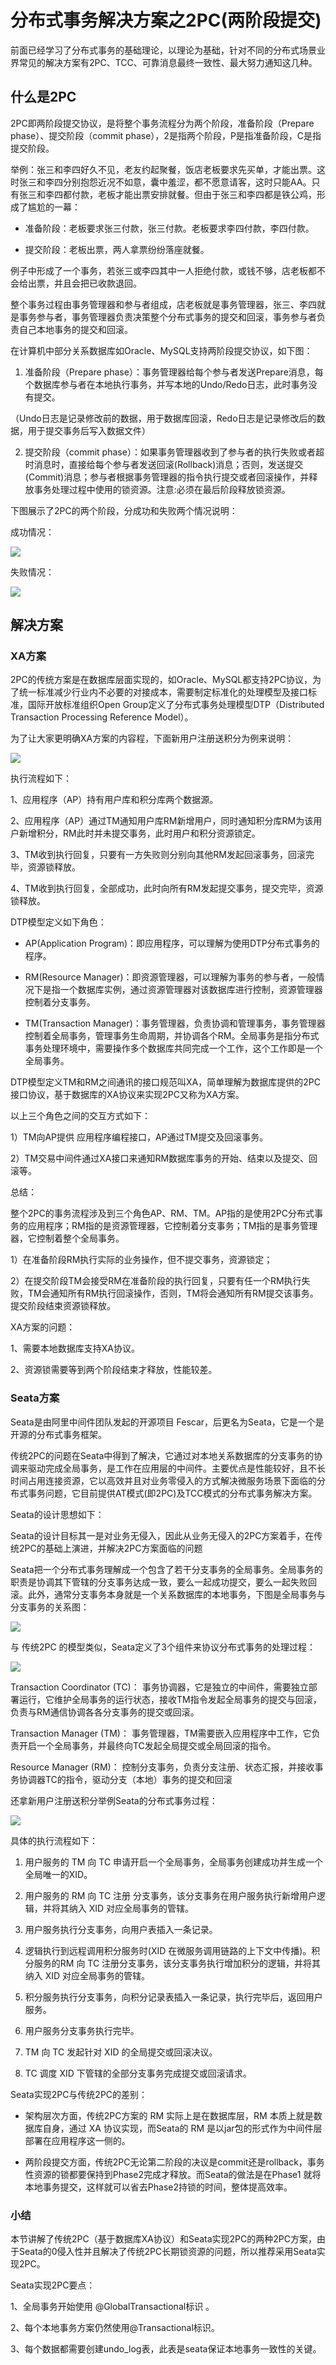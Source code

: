 # 分布式事务解决方案之2PC(两阶段提交)

前面已经学习了分布式事务的基础理论，以理论为基础，针对不同的分布式场景业界常见的解决方案有2PC、TCC、可靠消息最终一致性、最大努力通知这几种。

## 什么是2PC

2PC即两阶段提交协议，是将整个事务流程分为两个阶段，准备阶段（Prepare phase）、提交阶段（commit phase），2是指两个阶段，P是指准备阶段，C是指提交阶段。

举例：张三和李四好久不见，老友约起聚餐，饭店老板要求先买单，才能出票。这时张三和李四分别抱怨近况不如意，囊中羞涩，都不愿意请客，这时只能AA。只有张三和李四都付款，老板才能出票安排就餐。但由于张三和李四都是铁公鸡，形成了尴尬的一幕：

- 准备阶段：老板要求张三付款，张三付款。老板要求李四付款，李四付款。

- 提交阶段：老板出票，两人拿票纷纷落座就餐。

例子中形成了一个事务，若张三或李四其中一人拒绝付款，或钱不够，店老板都不会给出票，并且会把已收款退回。

整个事务过程由事务管理器和参与者组成，店老板就是事务管理器，张三、李四就是事务参与者，事务管理器负责决策整个分布式事务的提交和回滚，事务参与者负责自己本地事务的提交和回滚。

在计算机中部分关系数据库如Oracle、MySQL支持两阶段提交协议，如下图：

1. 准备阶段（Prepare phase）：事务管理器给每个参与者发送Prepare消息，每个数据库参与者在本地执行事务，并写本地的Undo/Redo日志，此时事务没有提交。

（Undo日志是记录修改前的数据，用于数据库回滚，Redo日志是记录修改后的数据，用于提交事务后写入数据文件）

2. 提交阶段（commit phase）：如果事务管理器收到了参与者的执行失败或者超时消息时，直接给每个参与者发送回滚(Rollback)消息；否则，发送提交(Commit)消息；参与者根据事务管理器的指令执行提交或者回滚操作，并释放事务处理过程中使用的锁资源。注意:必须在最后阶段释放锁资源。

下图展示了2PC的两个阶段，分成功和失败两个情况说明：

成功情况：

![](../assets/7891b90c00736076ed36a4ced4d44efa_1.png)

失败情况：

![](../assets/7891b90c00736076ed36a4ced4d44efa_2.png)

## 解决方案

### XA方案

2PC的传统方案是在数据库层面实现的，如Oracle、MySQL都支持2PC协议，为了统一标准减少行业内不必要的对接成本，需要制定标准化的处理模型及接口标准，国际开放标准组织Open Group定义了分布式事务处理模型DTP（Distributed Transaction Processing Reference Model）。

为了让大家更明确XA方案的内容程，下面新用户注册送积分为例来说明：

![](../assets/7891b90c00736076ed36a4ced4d44efa_3.png)

执行流程如下：

1、应用程序（AP）持有用户库和积分库两个数据源。

2、应用程序（AP）通过TM通知用户库RM新增用户，同时通知积分库RM为该用户新增积分，RM此时并未提交事务，此时用户和积分资源锁定。

3、TM收到执行回复，只要有一方失败则分别向其他RM发起回滚事务，回滚完毕，资源锁释放。

4、TM收到执行回复，全部成功，此时向所有RM发起提交事务，提交完毕，资源锁释放。

DTP模型定义如下角色：

- AP(Application Program)：即应用程序，可以理解为使用DTP分布式事务的程序。

- RM(Resource Manager)：即资源管理器，可以理解为事务的参与者，一般情况下是指一个数据库实例，通过资源管理器对该数据库进行控制，资源管理器控制着分支事务。

- TM(Transaction Manager)：事务管理器，负责协调和管理事务，事务管理器控制着全局事务，管理事务生命周期，并协调各个RM。全局事务是指分布式事务处理环境中，需要操作多个数据库共同完成一个工作，这个工作即是一个全局事务。

DTP模型定义TM和RM之间通讯的接口规范叫XA，简单理解为数据库提供的2PC接口协议，基于数据库的XA协议来实现2PC又称为XA方案。

以上三个角色之间的交互方式如下：

1）TM向AP提供 应用程序编程接口，AP通过TM提交及回滚事务。

2）TM交易中间件通过XA接口来通知RM数据库事务的开始、结束以及提交、回滚等。

总结：

整个2PC的事务流程涉及到三个角色AP、RM、TM。AP指的是使用2PC分布式事务的应用程序；RM指的是资源管理器，它控制着分支事务；TM指的是事务管理器，它控制着整个全局事务。

1）在准备阶段RM执行实际的业务操作，但不提交事务，资源锁定；

2）在提交阶段TM会接受RM在准备阶段的执行回复，只要有任一个RM执行失败，TM会通知所有RM执行回滚操作，否则，TM将会通知所有RM提交该事务。提交阶段结束资源锁释放。

XA方案的问题： 

1、需要本地数据库支持XA协议。

2、资源锁需要等到两个阶段结束才释放，性能较差。

### Seata方案

Seata是由阿里中间件团队发起的开源项目 Fescar，后更名为Seata，它是一个是开源的分布式事务框架。

传统2PC的问题在Seata中得到了解决，它通过对本地关系数据库的分支事务的协调来驱动完成全局事务，是工作在应用层的中间件。主要优点是性能较好，且不长时间占用连接资源，它以高效并且对业务零侵入的方式解决微服务场景下面临的分布式事务问题，它目前提供AT模式(即2PC)及TCC模式的分布式事务解决方案。

Seata的设计思想如下：

Seata的设计目标其一是对业务无侵入，因此从业务无侵入的2PC方案着手，在传统2PC的基础上演进，并解决2PC方案面临的问题

Seata把一个分布式事务理解成一个包含了若干分支事务的全局事务。全局事务的职责是协调其下管辖的分支事务达成一致，要么一起成功提交，要么一起失败回滚。此外，通常分支事务本身就是一个关系数据库的本地事务，下图是全局事务与分支事务的关系图：

![](../assets/7891b90c00736076ed36a4ced4d44efa_4.png)

与 传统2PC 的模型类似，Seata定义了3个组件来协议分布式事务的处理过程：

![](../assets/7891b90c00736076ed36a4ced4d44efa_5.png)

Transaction Coordinator (TC)： 事务协调器，它是独立的中间件，需要独立部署运行，它维护全局事务的运行状态，接收TM指令发起全局事务的提交与回滚，负责与RM通信协调各各分支事务的提交或回滚。

Transaction Manager (TM)： 事务管理器，TM需要嵌入应用程序中工作，它负责开启一个全局事务，并最终向TC发起全局提交或全局回滚的指令。

Resource Manager (RM)： 控制分支事务，负责分支注册、状态汇报，并接收事务协调器TC的指令，驱动分支（本地）事务的提交和回滚

还拿新用户注册送积分举例Seata的分布式事务过程：

![](../assets/7891b90c00736076ed36a4ced4d44efa_6.png)

具体的执行流程如下：

1. 用户服务的 TM 向 TC 申请开启一个全局事务，全局事务创建成功并生成一个全局唯一的XID。

2. 用户服务的 RM 向 TC 注册 分支事务，该分支事务在用户服务执行新增用户逻辑，并将其纳入 XID 对应全局事务的管辖。

3. 用户服务执行分支事务，向用户表插入一条记录。

4. 逻辑执行到远程调用积分服务时(XID 在微服务调用链路的上下文中传播)。积分服务的RM 向 TC 注册分支事务，该分支事务执行增加积分的逻辑，并将其纳入 XID 对应全局事务的管辖。

5. 积分服务执行分支事务，向积分记录表插入一条记录，执行完毕后，返回用户服务。

6. 用户服务分支事务执行完毕。

7. TM 向 TC 发起针对 XID 的全局提交或回滚决议。

8. TC 调度 XID 下管辖的全部分支事务完成提交或回滚请求。

Seata实现2PC与传统2PC的差别：

- 架构层次方面，传统2PC方案的 RM 实际上是在数据库层，RM 本质上就是数据库自身，通过 XA 协议实现，而Seata的 RM 是以jar包的形式作为中间件层部署在应用程序这一侧的。

- 两阶段提交方面，传统2PC无论第二阶段的决议是commit还是rollback，事务性资源的锁都要保持到Phase2完成才释放。而Seata的做法是在Phase1 就将本地事务提交，这样就可以省去Phase2持锁的时间，整体提高效率。

### 小结

本节讲解了传统2PC（基于数据库XA协议）和Seata实现2PC的两种2PC方案，由于Seata的0侵入性并且解决了传统2PC长期锁资源的问题，所以推荐采用Seata实现2PC。

Seata实现2PC要点：

1、全局事务开始使用 @GlobalTransactional标识 。

2、每个本地事务方案仍然使用@Transactional标识。

3、每个数据都需要创建undo_log表，此表是seata保证本地事务一致性的关键。


